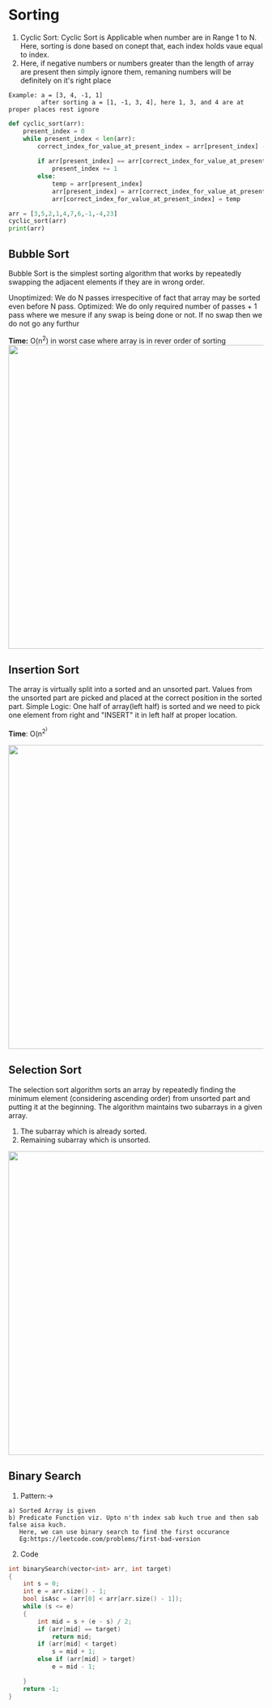 
# Sorting

1. Cyclic Sort: Cyclic Sort is Applicable when number are in Range 1 to N. Here, sorting is done based on conept that, each index holds vaue equal to index.
2. Here, if negative numbers or numbers greater than the length of array are present then simply ignore them, remaning numbers will be definitely on it's right place
```
Example: a = [3, 4, -1, 1]
         after sorting a = [1, -1, 3, 4], here 1, 3, and 4 are at proper places rest ignore
```
```py
def cyclic_sort(arr):
    present_index = 0
    while present_index < len(arr):
        correct_index_for_value_at_present_index = arr[present_index] -1
        
        if arr[present_index] == arr[correct_index_for_value_at_present_index]:
            present_index += 1
        else:
            temp = arr[present_index]
            arr[present_index] = arr[correct_index_for_value_at_present_index]
            arr[correct_index_for_value_at_present_index] = temp

arr = [3,5,2,1,4,7,6,-1,-4,23]
cyclic_sort(arr)
print(arr)
```

## **Bubble Sort** 
Bubble Sort is the simplest sorting algorithm that works by repeatedly swapping the adjacent elements if they are in wrong order.

Unoptimized: We do N passes irrespecitive of fact that array may be sorted even before N pass. 
Optimized: We do only required number of passes + 1 pass where we mesure if any swap is being done or not. If no swap then we do not go any furthur

**Time:** O(n<sup>2</sup>) in worst case where array is in rever order of sorting
<img src = "https://user-images.githubusercontent.com/63506466/151709588-c922c97b-b2a4-4b5a-a2ca-7ecf2daef4ed.png" width="600">

## **Insertion Sort**
The array is virtually split into a sorted and an unsorted part. Values from the unsorted part are picked and placed at the correct position in the sorted part.
Simple Logic: One half of array(left half) is sorted and we need to pick one element from right and "INSERT" 
it in left half at proper location.

**Time**: O(n<sup>2<sup>)
   
<img src = "https://user-images.githubusercontent.com/63506466/151711435-3ef870f6-87d5-48ec-8d1d-249e39049cd1.png" width="600">
         
## **Selection Sort**
The selection sort algorithm sorts an array by repeatedly finding the minimum element (considering ascending order) from unsorted part and putting it at the beginning. The algorithm maintains two subarrays in a given array.
1) The subarray which is already sorted. 
2) Remaining subarray which is unsorted.
         
<img src = "https://user-images.githubusercontent.com/63506466/151711961-76b66202-81bb-4de2-9e65-31265c1f41f6.png" width="600">


         
         
## **Binary Search**
1. Pattern:-> 
```
a) Sorted Array is given
b) Predicate Function viz. Upto n'th index sab kuch true and then sab false aisa kuch.
   Here, we can use binary search to find the first occurance                                      
   Eg:https://leetcode.com/problems/first-bad-version
```
2. Code
```cpp
int binarySearch(vector<int> arr, int target)
{
    int s = 0;
    int e = arr.size() - 1;
    bool isAsc = (arr[0] < arr[arr.size() - 1]);
    while (s <= e)
    {
        int mid = s + (e - s) / 2;
        if (arr[mid] == target)
            return mid;
        if (arr[mid] < target)
            s = mid + 1;
        else if (arr[mid] > target)
            e = mid - 1;

    }
    return -1;
}
```

